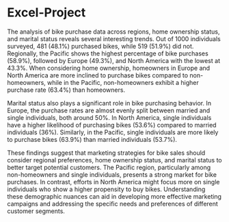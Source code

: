 # Excel-Project
The analysis of bike purchase data across regions, home ownership status, and marital status reveals several interesting trends. Out of 1000 individuals surveyed, 481 (48.1%) purchased bikes, while 519 (51.9%) did not. Regionally, the Pacific shows the highest percentage of bike purchases (58.9%), followed by Europe (49.3%), and North America with the lowest at 43.3%. When considering home ownership, homeowners in Europe and North America are more inclined to purchase bikes compared to non-homeowners, while in the Pacific, non-homeowners exhibit a higher purchase rate (63.4%) than homeowners.

Marital status also plays a significant role in bike purchasing behavior. In Europe, the purchase rates are almost evenly split between married and single individuals, both around 50%. In North America, single individuals have a higher likelihood of purchasing bikes (53.6%) compared to married individuals (36%). Similarly, in the Pacific, single individuals are more likely to purchase bikes (63.9%) than married individuals (53.7%).

These findings suggest that marketing strategies for bike sales should consider regional preferences, home ownership status, and marital status to better target potential customers. The Pacific region, particularly among non-homeowners and single individuals, presents a strong market for bike purchases. In contrast, efforts in North America might focus more on single individuals who show a higher propensity to buy bikes. Understanding these demographic nuances can aid in developing more effective marketing campaigns and addressing the specific needs and preferences of different customer segments.
